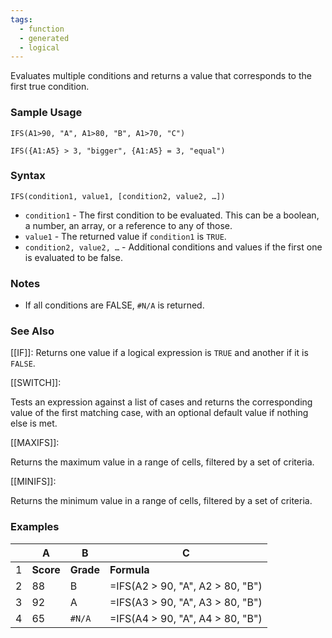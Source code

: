```yaml
---
tags:
  - function
  - generated
  - logical
---
```


Evaluates multiple conditions and returns a value that corresponds to the first true condition.

### Sample Usage

`IFS(A1>90, "A", A1>80, "B", A1>70, "C")`

`IFS({A1:A5} > 3, "bigger", {A1:A5} = 3, "equal")`

### Syntax

`IFS(condition1, value1, [condition2, value2, …])`

* `condition1` - The first condition to be evaluated. This can be a boolean, a number, an array, or a reference to any of those.
* `value1` - The returned value if `condition1` is `TRUE`.
* `condition2, value2, …` - Additional conditions and values if the first one is evaluated to be false.

### Notes

* If all conditions are FALSE, `#N/A` is returned.

### See Also

[[IF]]: Returns one value if a logical expression is `TRUE` and another if it is `FALSE`.

[[SWITCH]]:

Tests an expression against a list of cases and returns the corresponding value of the first matching case, with an optional default value if nothing else is met.

[[MAXIFS]]:

Returns the maximum value in a range of cells, filtered by a set of criteria.

[[MINIFS]]:

Returns the minimum value in a range of cells, filtered by a set of criteria.

### Examples

|  | A | B | C |
| --- | --- | --- | --- |
| 1 | **Score** | **Grade** | **Formula** |
| 2 | 88 | B | =IFS(A2 > 90, "A", A2 > 80, "B") |
| 3 | 92 | A | =IFS(A3 > 90, "A", A3 > 80, "B") |
| 4 | 65 | `#N/A` | =IFS(A4 > 90, "A", A4 > 80, "B") |